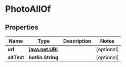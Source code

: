
# PhotoAllOf

## Properties
Name | Type | Description | Notes
------------ | ------------- | ------------- | -------------
**url** | [**java.net.URI**](java.net.URI.md) |  |  [optional]
**altText** | **kotlin.String** |  |  [optional]




